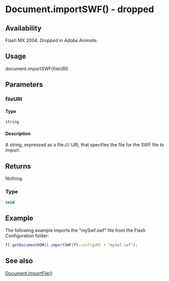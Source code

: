# Document.importSWF() - dropped

## Availability

Flash MX 2004. *Dropped in Adobe Animate.*

## Usage

document.importSWF(fileURI)

## Parameters

### **fileURI**

#### Type

```typescript
string
```

#### Description

A string, expressed as a file:/// URI, that specifies the file for the SWF file to import.

## Returns

Nothing.

### Type

```typescript
void
```

## Example

The following example imports the "mySwf.swf" file from the Flash Configuration folder:

```javascript
fl.getDocumentDOM().importSWF(fl.configURI + "mySwf.swf");
```

## See also

[Document.importFile()](../Document_object/Document93.md)
